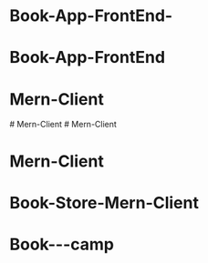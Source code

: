 # Book-App-FrontEnd-
# Book-App-FrontEnd
# Mern-Client
#   M e r n - C l i e n t  
 # Mern-Client
# Mern-Client
# Book-Store-Mern-Client
# Book---camp
